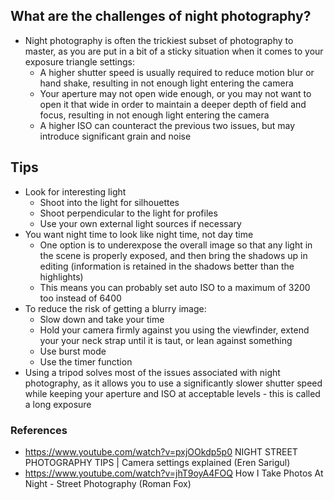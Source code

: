 ## What are the challenges of night photography?

- Night photography is often the trickiest subset of photography to master, as you are put in a bit of a sticky situation when it comes to your exposure triangle settings:
	- A higher shutter speed is usually required to reduce motion blur or hand shake, resulting in not enough light entering the camera
	- Your aperture may not open wide enough, or you may not want to open it that wide in order to maintain a deeper depth of field and focus, resulting in not enough light entering the camera
	- A higher ISO can counteract the previous two issues, but may introduce significant grain and noise

## Tips

- Look for interesting light
	- Shoot into the light for silhouettes
	- Shoot perpendicular to the light for profiles
	- Use your own external light sources if necessary
- You want night time to look like night time, not day time
	- One option is to underexpose the overall image so that any light in the scene is properly exposed, and then bring the shadows up in editing (information is retained in the shadows better than the highlights)
	- This means you can probably set auto ISO to a maximum of 3200 too instead of 6400
- To reduce the risk of getting a blurry image:
	- Slow down and take your time
	- Hold your camera firmly against you using the viewfinder, extend your your neck strap until it is taut, or lean against something
	- Use burst mode
	- Use the timer function
- Using a tripod solves most of the issues associated with night photography, as it allows you to use a significantly slower shutter speed while keeping your aperture and ISO at acceptable levels - this is called a long exposure

### References
- https://www.youtube.com/watch?v=pxjOOkdp5p0 NIGHT STREET PHOTOGRAPHY TIPS | Camera settings explained (Eren Sarigul)
- https://www.youtube.com/watch?v=jhT9oyA4FOQ How I Take Photos At Night - Street Photography (Roman Fox)